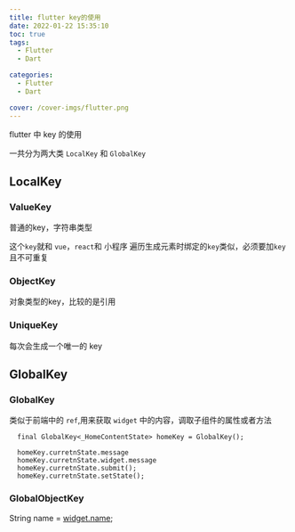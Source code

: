 ```yaml
---
title: flutter key的使用
date: 2022-01-22 15:35:10
toc: true
tags:
  - Flutter
  - Dart

categories:
  - Flutter
  - Dart

cover: /cover-imgs/flutter.png
---
```


flutter 中 key 的使用

<!-- more -->

<!-- # key 的使用 -->

一共分为两大类 `LocalKey` 和 `GlobalKey`

## LocalKey

### ValueKey

普通的key，字符串类型

这个`key`就和 `vue`，`react`和 小程序 遍历生成元素时绑定的`key`类似，必须要加`key`且不可重复



### ObjectKey

对象类型的key，比较的是引用



### UniqueKey

每次会生成一个唯一的 key



## GlobalKey



### GlobalKey

类似于前端中的 `ref`,用来获取 `widget` 中的内容，调取子组件的属性或者方法

```
  final GlobalKey<_HomeContentState> homeKey = GlobalKey();
  
  homeKey.curretnState.message
  homeKey.curretnState.widget.message
  homeKey.curretnState.submit();
  homeKey.curretnState.setState();
```




### GlobalObjectKey



String name = [widget.name](http://widget.name);

